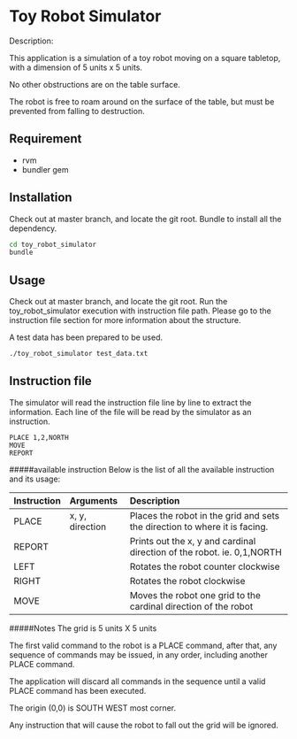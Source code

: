 Toy Robot Simulator
=========

Description:

This application is a simulation of a toy robot moving on a square tabletop, with a dimension of 5 units x 5 units.

No other obstructions are on the table surface.

The robot is free to roam around on the surface of the table, but must be prevented from falling to destruction.


Requirement
------------

- rvm
- bundler gem

Installation
--------------
Check out at master branch, and locate the git root.
Bundle to install all the dependency.

```sh
cd toy_robot_simulator
bundle

```

Usage
--------------
Check out at master branch, and locate the git root.
Run the toy_robot_simulator execution with instruction file path.
Please go to the instruction file section for more information about the structure.

A test data has been prepared to be used.

```sh
./toy_robot_simulator test_data.txt
```

Instruction file
--------------
The simulator will read the instruction file line by line to extract the information.
Each line of the file will be read by the simulator as an instruction.

```
PLACE 1,2,NORTH
MOVE
REPORT
```

#####available instruction
Below is the list of all the available instruction and its usage:

| Instruction | Arguments     | Description|
| :-----------|:--------------| :-----|
| PLACE     | x, y, direction | Places the robot in the grid and sets the direction to where it is facing. |
| REPORT    |  | Prints out the x, y and cardinal direction of the robot. ie. 0,1,NORTH  |
| LEFT      |  | Rotates the robot counter clockwise |
| RIGHT     |  | Rotates the robot clockwise |
| MOVE      |  | Moves the robot one grid to the cardinal direction of the robot|

#####Notes
The grid is 5 units X 5 units

The first valid command to the robot is a PLACE command, after that, any sequence of commands may be issued, in any order, including another PLACE command.

The application will discard all commands in the sequence until a valid PLACE command has been executed.

The origin (0,0) is SOUTH WEST most corner.

Any instruction that will cause the robot to fall out the grid will be ignored.
